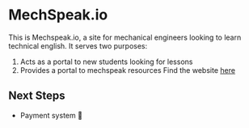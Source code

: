MechSpeak.io
============

This is Mechspeak.io, a site for mechanical engineers looking to learn technical english. It serves two purposes:
1. Acts as a portal to new students looking for lessons
2. Provides a portal to mechspeak resources 
Find the website [here](https://mechspeak.io)

Next Steps
----------
- Payment system 💸
